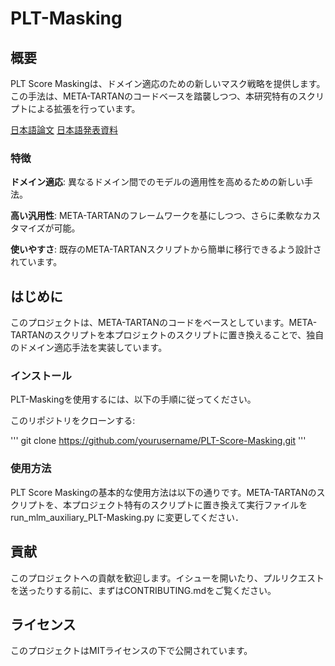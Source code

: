 # PLT-Masking
## 概要
PLT Score Maskingは、ドメイン適応のための新しいマスク戦略を提供します。この手法は、META-TARTANのコードベースを踏襲しつつ、本研究特有のスクリプトによる拡張を行っています。


[日本語論文](https://ipsj.ixsq.nii.ac.jp/ej/?action=pages_view_main&active_action=repository_view_main_item_detail&item_id=233524&item_no=1&page_id=13&block_id=8)
[日本語発表資料](https://github.com/usk-Kimura/PLT-MASKING/files/14751126/IFAT154.pdf)



### 特徴
**ドメイン適応**: 異なるドメイン間でのモデルの適用性を高めるための新しい手法。

**高い汎用性**: META-TARTANのフレームワークを基にしつつ、さらに柔軟なカスタマイズが可能。

**使いやすさ**: 既存のMETA-TARTANスクリプトから簡単に移行できるよう設計されています。

## はじめに

このプロジェクトは、META-TARTANのコードをベースとしています。META-TARTANのスクリプトを本プロジェクトのスクリプトに置き換えることで、独自のドメイン適応手法を実装しています。

### インストール
PLT-Maskingを使用するには、以下の手順に従ってください。

このリポジトリをクローンする:

'''
git clone https://github.com/yourusername/PLT-Score-Masking.git
'''

### 使用方法
PLT Score Maskingの基本的な使用方法は以下の通りです。META-TARTANのスクリプトを、本プロジェクト特有のスクリプトに置き換えて実行ファイルをrun_mlm_auxiliary_PLT-Masking.py に変更してください．

## 貢献
このプロジェクトへの貢献を歓迎します。イシューを開いたり、プルリクエストを送ったりする前に、まずはCONTRIBUTING.mdをご覧ください。

## ライセンス
このプロジェクトはMITライセンスの下で公開されています。
